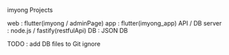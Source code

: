 imyong Projects

web : flutter(imyong / adminPage)
app : flutter(imyong_app)
API / DB server : node.js / fastify(restfulApi)
DB : JSON DB

TODO : add DB files to Git ignore
